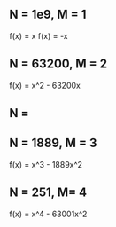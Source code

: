 ## N = 1e9, M = 1
f(x) = x
f(x) = -x

## N = 63200, M = 2
f(x) = x^2 - 63200x

## N =

## N = 1889, M = 3
f(x) = x^3 - 1889x^2

## N = 251, M= 4
f(x) = x^4 - 63001x^2